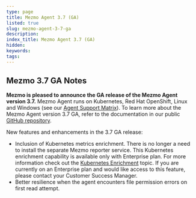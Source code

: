 ```yaml
---
type: page
title: Mezmo Agent 3.7 (GA)
listed: true
slug: mezmo-agent-3-7-ga
description: 
index_title: Mezmo Agent 3.7 (GA)
hidden: 
keywords: 
tags: 
---
```



## Mezmo 3.7 GA Notes

**Mezmo is pleased to announce the GA release of the Mezmo Agent version 3.7.** Mezmo Agent runs on Kubernetes, Red Hat OpenShift, Linux and Windows (see our [Agent Support Matrix](https://docs.mezmo.com/docs/mezmo-agent-support-matrix)). To learn more about the Mezmo Agent version 3.7 GA, refer to the documentation in our public [GitHub repository](https://github.com/logdna/logdna-agent-v2/tree/3.7).

New features and enhancements in the 3.7 GA release:

- Inclusion of Kubernetes metrics enrichment. There is no longer a need to install the separate Mezmo reporter service. This Kubernetes enrichment capability is available only with Enterprise plan. For more information check out the [Kubernetes Enrichment](https://docs.mezmo.com/docs/kubernetes-enrichment) topic. If you are currently on an Enterprise plan and would like access to this feature, please contact your Customer Success Manager.
- Better resilience when the agent encounters file permission errors on first read attempt.